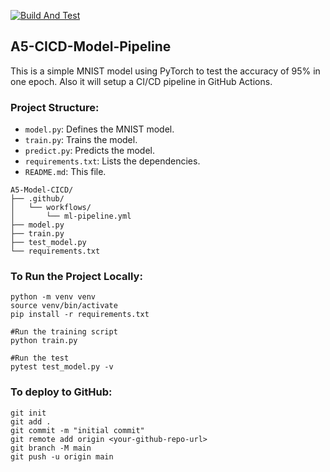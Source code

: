 
[![Build And Test](https://github.com/satyasundar/erav3-s5/actions/workflows/ml-pipeline.yml/badge.svg)](https://github.com/satyasundar/erav3-s5/actions/workflows/ml-pipeline.yml)


## A5-CICD-Model-Pipeline
This is a simple MNIST model using PyTorch to test the accuracy of 95% in one epoch. Also it will setup a CI/CD pipeline in GitHub Actions.

### Project Structure:
- `model.py`: Defines the MNIST model.
- `train.py`: Trains the model.
- `predict.py`: Predicts the model.
- `requirements.txt`: Lists the dependencies.
- `README.md`: This file.

```
A5-Model-CICD/
├── .github/
│   └── workflows/
│       └── ml-pipeline.yml
├── model.py
├── train.py
├── test_model.py
└── requirements.txt
```


### To Run the Project Locally:
```
python -m venv venv
source venv/bin/activate
pip install -r requirements.txt

#Run the training script
python train.py

#Run the test
pytest test_model.py -v
```

### To deploy to GitHub:
```
git init
git add .
git commit -m "initial commit"
git remote add origin <your-github-repo-url>
git branch -M main
git push -u origin main
``` 
